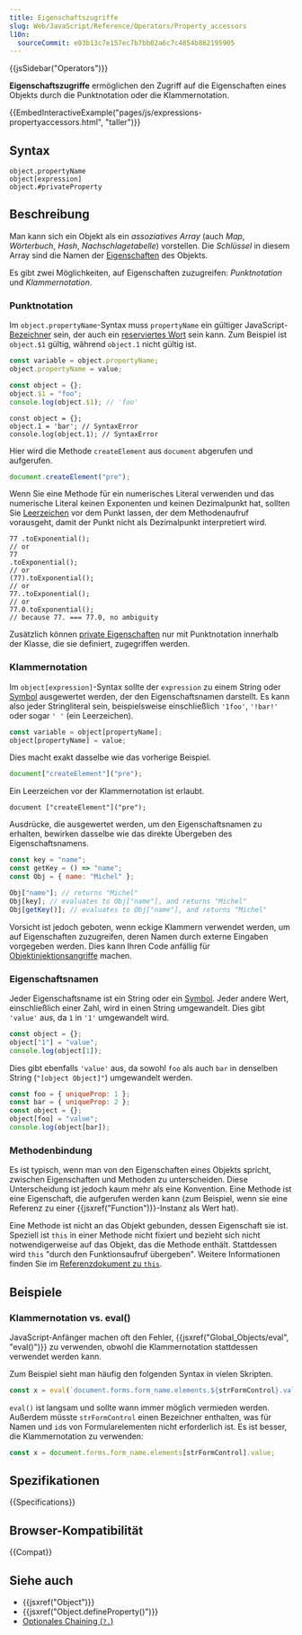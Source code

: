 ```yaml
---
title: Eigenschaftszugriffe
slug: Web/JavaScript/Reference/Operators/Property_accessors
l10n:
  sourceCommit: e03b13c7e157ec7b7bb02a6c7c4854b862195905
---
```


{{jsSidebar("Operators")}}

**Eigenschaftszugriffe** ermöglichen den Zugriff auf die Eigenschaften eines Objekts durch die Punktnotation oder die Klammernotation.

{{EmbedInteractiveExample("pages/js/expressions-propertyaccessors.html", "taller")}}

## Syntax

```js-nolint
object.propertyName
object[expression]
object.#privateProperty
```

## Beschreibung

Man kann sich ein Objekt als ein _assoziatives Array_ (auch _Map_, _Wörterbuch_, _Hash_, _Nachschlagetabelle_) vorstellen. Die _Schlüssel_ in diesem Array sind die Namen der [Eigenschaften](/de/docs/Glossary/Property/JavaScript) des Objekts.

Es gibt zwei Möglichkeiten, auf Eigenschaften zuzugreifen: _Punktnotation_ und _Klammernotation_.

### Punktnotation

Im `object.propertyName`-Syntax muss `propertyName` ein gültiger JavaScript-[Bezeichner](/de/docs/Web/JavaScript/Reference/Lexical_grammar#identifiers) sein, der auch ein [reserviertes Wort](/de/docs/Web/JavaScript/Reference/Lexical_grammar#keywords) sein kann. Zum Beispiel ist `object.$1` gültig, während `object.1` nicht gültig ist.

```js
const variable = object.propertyName;
object.propertyName = value;
```

```js
const object = {};
object.$1 = "foo";
console.log(object.$1); // 'foo'
```

```js-nolint example-bad
const object = {};
object.1 = 'bar'; // SyntaxError
console.log(object.1); // SyntaxError
```

Hier wird die Methode `createElement` aus `document` abgerufen und aufgerufen.

```js
document.createElement("pre");
```

Wenn Sie eine Methode für ein numerisches Literal verwenden und das numerische Literal keinen Exponenten und keinen Dezimalpunkt hat, sollten Sie [Leerzeichen](/de/docs/Glossary/Whitespace) vor dem Punkt lassen, der dem Methodenaufruf vorausgeht, damit der Punkt nicht als Dezimalpunkt interpretiert wird.

```js-nolint
77 .toExponential();
// or
77
.toExponential();
// or
(77).toExponential();
// or
77..toExponential();
// or
77.0.toExponential();
// because 77. === 77.0, no ambiguity
```

Zusätzlich können [private Eigenschaften](/de/docs/Web/JavaScript/Reference/Classes/Private_properties) nur mit Punktnotation innerhalb der Klasse, die sie definiert, zugegriffen werden.

### Klammernotation

Im `object[expression]`-Syntax sollte der `expression` zu einem String oder [Symbol](/de/docs/Web/JavaScript/Reference/Global_Objects/Symbol) ausgewertet werden, der den Eigenschaftsnamen darstellt. Es kann also jeder Stringliteral sein, beispielsweise einschließlich `'1foo'`, `'!bar!'` oder sogar `' '` (ein Leerzeichen).

```js
const variable = object[propertyName];
object[propertyName] = value;
```

Dies macht exakt dasselbe wie das vorherige Beispiel.

```js
document["createElement"]("pre");
```

Ein Leerzeichen vor der Klammernotation ist erlaubt.

```js-nolint
document ["createElement"]("pre");
```

Ausdrücke, die ausgewertet werden, um den Eigenschaftsnamen zu erhalten, bewirken dasselbe wie das direkte Übergeben des Eigenschaftsnamens.

```js
const key = "name";
const getKey = () => "name";
const Obj = { name: "Michel" };

Obj["name"]; // returns "Michel"
Obj[key]; // evaluates to Obj["name"], and returns "Michel"
Obj[getKey()]; // evaluates to Obj["name"], and returns "Michel"
```

Vorsicht ist jedoch geboten, wenn eckige Klammern verwendet werden, um auf Eigenschaften zuzugreifen, deren Namen durch externe Eingaben vorgegeben werden. Dies kann Ihren Code anfällig für [Objektinjektionsangriffe](https://github.com/eslint-community/eslint-plugin-security/blob/main/docs/the-dangers-of-square-bracket-notation.md) machen.

### Eigenschaftsnamen

Jeder Eigenschaftsname ist ein String oder ein [Symbol](/de/docs/Web/JavaScript/Reference/Global_Objects/Symbol). Jeder andere Wert, einschließlich einer Zahl, wird in einen String umgewandelt. Dies gibt `'value'` aus, da `1` in `'1'` umgewandelt wird.

```js
const object = {};
object["1"] = "value";
console.log(object[1]);
```

Dies gibt ebenfalls `'value'` aus, da sowohl `foo` als auch `bar` in denselben String (`"[object Object]"`) umgewandelt werden.

```js
const foo = { uniqueProp: 1 };
const bar = { uniqueProp: 2 };
const object = {};
object[foo] = "value";
console.log(object[bar]);
```

### Methodenbindung

Es ist typisch, wenn man von den Eigenschaften eines Objekts spricht, zwischen Eigenschaften und Methoden zu unterscheiden. Diese Unterscheidung ist jedoch kaum mehr als eine Konvention. Eine Methode ist eine Eigenschaft, die aufgerufen werden kann (zum Beispiel, wenn sie eine Referenz zu einer {{jsxref("Function")}}-Instanz als Wert hat).

Eine Methode ist nicht an das Objekt gebunden, dessen Eigenschaft sie ist. Speziell ist `this` in einer Methode nicht fixiert und bezieht sich nicht notwendigerweise auf das Objekt, das die Methode enthält. Stattdessen wird `this` "durch den Funktionsaufruf übergeben". Weitere Informationen finden Sie im [Referenzdokument zu `this`](/de/docs/Web/JavaScript/Reference/Operators/this).

## Beispiele

### Klammernotation vs. eval()

JavaScript-Anfänger machen oft den Fehler, {{jsxref("Global_Objects/eval", "eval()")}} zu verwenden, obwohl die Klammernotation stattdessen verwendet werden kann.

Zum Beispiel sieht man häufig den folgenden Syntax in vielen Skripten.

```js
const x = eval(`document.forms.form_name.elements.${strFormControl}.value`);
```

`eval()` ist langsam und sollte wann immer möglich vermieden werden. Außerdem müsste `strFormControl` einen Bezeichner enthalten, was für Namen und `id`s von Formularelementen nicht erforderlich ist. Es ist besser, die Klammernotation zu verwenden:

```js
const x = document.forms.form_name.elements[strFormControl].value;
```

## Spezifikationen

{{Specifications}}

## Browser-Kompatibilität

{{Compat}}

## Siehe auch

- {{jsxref("Object")}}
- {{jsxref("Object.defineProperty()")}}
- [Optionales Chaining (`?.`)](/de/docs/Web/JavaScript/Reference/Operators/Optional_chaining)
